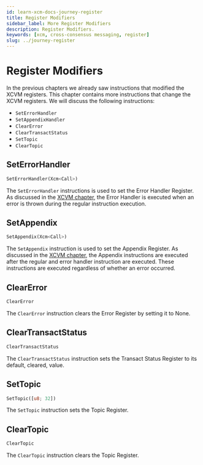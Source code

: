 ```yaml
---
id: learn-xcm-docs-journey-register
title: Register Modifiers
sidebar_label: More Register Modifiers
description: Register Modifiers.
keywords: [xcm, cross-consensus messaging, register]
slug: ../journey-register
---
```


# Register Modifiers

In the previous chapters we already saw instructions that modified the XCVM registers. This chapter
contains more instructions that change the XCVM registers. We will discuss the following
instructions:

- `SetErrorHandler`
- `SetAppendixHandler`
- `ClearError`
- `ClearTransactStatus`
- `SetTopic`
- `ClearTopic`

## SetErrorHandler

```rust
SetErrorHandler(Xcm<Call>)
```

The `SetErrorHandler` instructions is used to set the Error Handler Register. As discussed in the
[XCVM chapter](../fundamentals/xcvm.md), the Error Handler is executed when an error is thrown
during the regular instruction execution.

## SetAppendix

```rust
SetAppendix(Xcm<Call>)
```

The `SetAppendix` instruction is used to set the Appendix Register. As discussed in the
[XCVM chapter](../fundamentals/xcvm.md), the Appendix instructions are executed after the regular
and error handler instruction are executed. These instructions are executed regardless of whether an
error occurred.

## ClearError

```rust
ClearError
```

The `ClearError` instruction clears the Error Register by setting it to None.

## ClearTransactStatus

```rust
ClearTransactStatus
```

The `ClearTransactStatus` instruction sets the Transact Status Register to its default, cleared,
value.

## SetTopic

```rust
SetTopic([u8; 32])
```

The `SetTopic` instruction sets the Topic Register.

## ClearTopic

```rust
ClearTopic
```

The `ClearTopic` instruction clears the Topic Register.
